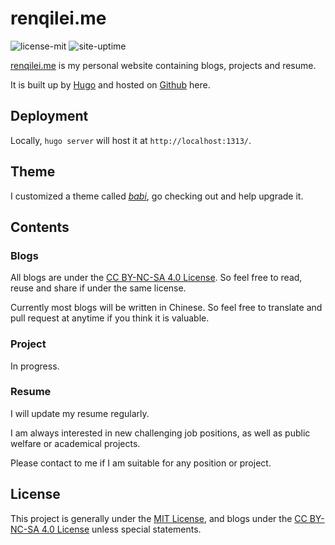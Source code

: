 # renqilei.me

![license-mit](https://img.shields.io/github/license/mashape/apistatus.svg)
![site-uptime](https://img.shields.io/uptimerobot/status/m781604305-04091fa9e4690f21b694f761.svg)

[renqilei.me](https://renqilei.me) is my personal website containing blogs, projects and resume.

It is built up by [Hugo](https://gohugo.io/) and hosted on [Github](https://github.com/RenQilei/renqilei.me) here.

## Deployment

Locally, ```hugo server``` will host it at ```http://localhost:1313/```.

## Theme

I customized a theme called [*babi*](https://github.com/RenQilei/hugo-theme-babi), go checking out and help upgrade it.

## Contents

### Blogs

All blogs are under the [CC BY-NC-SA 4.0 License](https://creativecommons.org/licenses/by-nc-sa/4.0/). So feel free to read, reuse and share if under the same license.

Currently most blogs will be written in Chinese. So feel free to translate and pull request at anytime if you think it is valuable.

### Project

In progress.

### Resume

I will update my resume regularly. 

I am always interested in new challenging job positions, as well as public welfare or academical projects.

Please contact to me if I am suitable for any position or project.

## License

This project is generally under the [MIT License](LICENSE), and blogs under the [CC BY-NC-SA 4.0 License](https://creativecommons.org/licenses/by-nc-sa/4.0/) unless special statements.